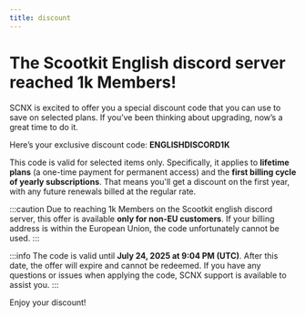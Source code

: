 ```yaml
---
title: discount
---
```

# The Scootkit English discord server reached 1k Members!
SCNX is excited to offer you a special discount code that you can use to save on selected plans. If you’ve been thinking about upgrading, now’s a great time to do it.

Here’s your exclusive discount code: **ENGLISHDISCORD1K**

This code is valid for selected items only. Specifically, it applies to **lifetime plans** (a one-time payment for permanent access) and the **first billing cycle of yearly subscriptions**. That means you'll get a discount on the first year, with any future renewals billed at the regular rate.

:::caution
Due to reaching 1k Members on the Scootkit english discord server, this offer is available **only for non-EU customers**. If your billing address is within the European Union, the code unfortunately cannot be used.
:::

:::info
The code is valid until **July 24, 2025 at 9:04 PM (UTC)**. After this date, the offer will expire and cannot be redeemed.
If you have any questions or issues when applying the code, SCNX support is available to assist you.
:::

Enjoy your discount!